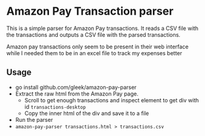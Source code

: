 # Amazon Pay Transaction parser

This is a simple parser for Amazon Pay transactions. It reads a CSV file with the transactions and outputs a CSV file with the parsed transactions.

Amazon pay transactions only seem to be present in their web interface while I needed them to be in an excel file to track my expenses better

## Usage
- go install github.com/gleek/amazon-pay-parser
- Extract the raw html from the Amazon Pay page.
  - Scroll to get enough transactions and inspect element to get div with id `transactions-desktop`
  - Copy the inner html of the div and save it to a file
- Run the parser
- `amazon-pay-parser transactions.html > transactions.csv`
